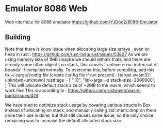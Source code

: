 # Emulator 8086 Web

Web interface for 8086 emulator https://github.com/YJDoc2/8086-Emulator

## Building

Note that there is know issue when allocating large size arrays , even on heap in rust :
https://github.com/rust-lang/rust/issues/53827
As we are using memory size of 1MB (maybe we should rethink that), and there are already some other objects on stack, this causes 'runtime error: index out of bounds' if compiled normally.
To overcome this, before compiling, add this to ~/.cargo/config file (create config file if not present) :
\[target.wasm32-unknown-unknown]
rustflags = [
"-C", "link-args=-z stack-size=2000000",
]
This will allocate default stack size of ~2MB to the wasm, which seems to work fine
This is according to : https://github.com/rustwasm/wasm-pack/issues/479

We have tried to optimize stack usage by covering various structs in Box instead of allocating on stack, and manually calling std::mem::drop on them once their use is done, but that still causes same issue, so the only choice remaining was to increase the default allocated stack size.
